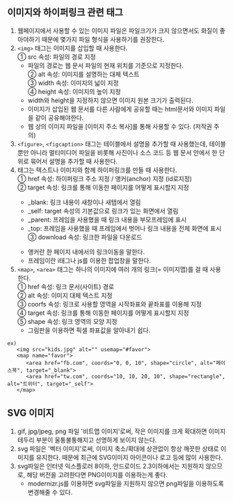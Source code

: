 ## 이미지와 하이퍼링크 관련 태그

1. 웹페이지에서 사용할 수 있는 이미지 파일은 파일크기가 크지 않으면서도 화질이 좋아야하기 때문에 몇가지 파일 형식을 사용하기를 권장한다.
2. `<img>` 태그는 이미지를 삽입할 때 사용한다.  
   ① src 속성: 파일의 경로 지정
    - 파일의 경로는 웹 문서 파일의 현재 위치를 기준으로 지정한다.  
      ② alt 속성: 이미지를 설명하는 대체 텍스트  
      ③ width 속성: 이미지의 넓이 지정  
      ④ height 속성: 이미지의 높이 지정
    - width와 height을 지정하지 않으면 이미지 원본 크기가 출력된다.
    - 이미지가 삽입된 웹 문서를 다른 사람에게 공유할 때는 html문서와 이미지 파일을 같이 공유해야한다.
    - 웹 상의 이미지 파일을 [이미지 주소 복사]를 통해 사용할 수 있다. (저작권 주의)
3. `<figure>`, `<figcaption>` 태그는 테이블에서 설명을 추가할 때 사용했는데, 테이블 뿐만 아니라 멀티미디어 파일을 비롯해 사진이나 소스 코드 등 웹 문서 안에서 한 단위로 묶어서 설명을 추가할 때 사용한다.
4. <a> 태그는 텍스트나 이미지와 함께 하이퍼링크를 만들 때 사용한다.  
   ① href 속성: 하이퍼링크 주소 지정 / 앵커(anchor) 지정 (id로지정)  
   ② target 속성: 링크를 통해 이동한 페이지를 어떻게 표시할지 지정
    - \_blank: 링크 내용이 새창이나 새탭에서 열림
    - \_self: target 속성의 기본값으로 링크가 있는 화면에서 열림
    - \_parent: 프레임을 사용했을 때 링크 내용을 부모프레임에 표시
    - \_top: 프레임을 사용했을 때 프레임에서 벗어나 링크 내용을 전체 화면에 표시  
      ③ download 속성: 링크한 파일을 다운로드
    * 앵커란 한 페이지 내에서의 링크이동을 말한다.
    * 프레임이란 i<frame>태그나 js를 이용한 팝업창을 말한다.
5. `<map>`, `<area>` 태그는 하나의 이미지에 여러 개의 링크(= 이미지맵)를 걸 때 사용한다.  
   ① href 속성: 링크 문서(사이트) 경로  
   ② alt 속성: 이미지 대체 텍스트 지정  
   ③ coorfs 속성: 링크로 사용할 영역을 시작좌표와 끝좌표를 이용해 지정  
   ④ target 속성: 링크를 통해 이동한 페이지를 어떻게 표시할지 지정  
   ⑤ shape 속성: 링크 영역의 모양 지정
    - 그림판을 이용하면 픽셀 좌표값을 알아내기 쉽다.

```
ex)
   <img src="kids.jpg" alt="" usemap="#favor">
   <map name="favor">
      <area href="fb.com", coords="0, 0, 10", shape="circle", alt="페이스북", target="_blank">
      <area href="tw.com", coords="10, 10, 20, 10", shape="rectangle", alt="트위터", target="_self">
   </map>
```

## SVG 이미지

1. gif, jpg/jpeg, png 파일 '비트맵 이미지'로써, 작은 이미지를 크게 확대하면 이미지 테두리 부분이 울퉁불퉁해지고 선명하게 보이지 않는다.
2. svg 파일은 '벡터 이미지'로써, 이미지 축소/확대에 상관없이 항상 깨끗한 상태로 이미지를 유지한다. 때문에 최근에 SVG이미지 아이콘이나 로고 등에 많이 사용한다.
3. svg파일은 인터넷 익스플로러 8이하, 안드로이드 2.3이하에서는 지원하지 않으므로, 해당 버전을 고려한다면 PNG이미지를 이용하는게 좋다.
    - modernizr.js를 이용하면 svg파일을 지원하지 않으면 png파일을 이용하도록 변경해줄 수 있다.
